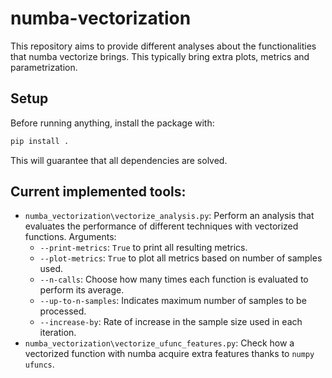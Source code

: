 # numba-vectorization

This repository aims to provide different analyses about the functionalities that numba
vectorize brings. This typically bring extra plots, metrics and parametrization.

## Setup

Before running anything, install the package with:

```bash
pip install .
```

This will guarantee that all dependencies are solved.

## Current implemented tools:

- `numba_vectorization\vectorize_analysis.py`: Perform an analysis that evaluates the performance of different techniques with vectorized functions. Arguments:
  - `--print-metrics`: `True` to print all resulting metrics.
  - `--plot-metrics`: `True` to plot all metrics based on number of samples used.
  - `--n-calls`: Choose how many times each function is evaluated to perform its average.
  - `--up-to-n-samples`: Indicates maximum number of samples to be processed.
  - `--increase-by`: Rate of increase in the sample size used in each iteration.
- `numba_vectorization\vectorize_ufunc_features.py`: Check how a vectorized
  function with numba acquire extra features thanks to `numpy ufuncs`.